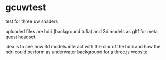 # gcuwtest
test for three uw shaders

uploaded files are hdri (background tufia) 
and 3d models as gltf for meta quest headset.

idea is to see how 3d models interact with the clor of the hdri and how the hdri could perform as underwater background for a three.js website.
